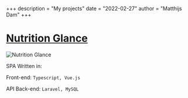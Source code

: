 +++
description = "My projects"
date = "2022-02-27"
author = "Matthijs Dam"
+++

# [Nutrition Glance](https://nutritionglance.com)

![Nutrition Glance](/images/nutrition-glance.png "Nutrition Glance")

SPA Written in:

Front-end: `Typescript, Vue.js`

API Back-end: `Laravel, MySQL`
